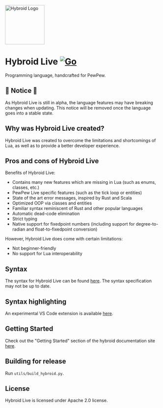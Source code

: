 <img src="https://hybroid.pewpew.live/Logo.png" alt="Hybroid Logo" width="128" height="128">

# Hybroid Live [![Go](https://github.com/pewpewlive/hybroid/actions/workflows/go.yml/badge.svg)](https://github.com/pewpewlive/hybroid/actions/workflows/go.yml)

Programming language, handcrafted for PewPew.

## 🚧 Notice 🚧

As Hybroid Live is still in alpha, the language features may have breaking changes when updating. This notice will be removed once the language goes into a stable state.

## Why was Hybroid Live created?

Hybroid Live was created to overcome the limitations and shortcomings of Lua, as well as to provide a better developer experience.

## Pros and cons of Hybroid Live

Benefits of Hybroid Live:
- Contains many new features which are missing in Lua (such as enums, classes, etc.)
- PewPew Live specific features (such as the tick loop or entities)
- State of the art error messages, inspired by Rust and Scala
- Optimized OOP via classes and entities
- Familiar syntax reminiscent of Rust and other popular languages
- Automatic dead-code elimination
- Strict typing
- Native support for fixedpoint numbers (including support for degree-to-radian and float-to-fixedpoint conversion)

However, Hybroid Live does come with certain limitations:
- Not beginner-friendly
- No support for Lua interoperability

## Syntax

The syntax for Hybroid Live can be found [here](spec.md). The syntax specification may not be up to date.

## Syntax highlighting

An experimental VS Code extension is available [here](https://github.com/pewpewlive/hybroid-vscode).

## Getting Started 

Check out the "Getting Started" section of the hybroid documentation site [here](https://pewpewlive.github.io/hybroid-docs/get-started/quick-start/).

## Building for release

Run `utils/build_hybroid.py`.

## License

Hybroid Live is licensed under Apache 2.0 license.
